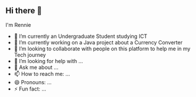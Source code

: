 ## Hi there 👋
I'm Rennie
- 🔭 I’m currently an Undergraduate Student studying ICT
- 🌱 I’m currently working on a Java project about a Currency Converter
- 👯 I’m looking to collaborate with people on this platform to help me in my Tech journey
- 🤔 I’m looking for help with ...
- 💬 Ask me about ...
- 📫 How to reach me: ...
- 😄 Pronouns: ...
- ⚡ Fun fact: ...
